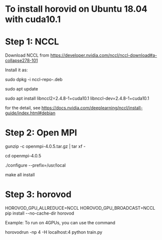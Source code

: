 # To install horovid on Ubuntu 18.04 with cuda10.1

# Step 1: NCCL

Download NCCL from https://developer.nvidia.com/nccl/nccl-download#a-collapse278-101

Install it as:<P>
sudo dpkg -i nccl-repo-<version>.deb <P>
sudo apt update<P>
sudo apt install libnccl2=2.4.8-1+cuda10.1 libnccl-dev=2.4.8-1+cuda10.1

for the detail, see https://docs.nvidia.com/deeplearning/nccl/install-guide/index.html#debian

# Step 2: Open MPI

gunzip -c openmpi-4.0.5.tar.gz | tar xf -  <P>
cd openmpi-4.0.5 <P>
./configure --prefix=/usr/local <P>
make all install<P>

# Step 3: horovod 

HOROVOD_GPU_ALLREDUCE=NCCL HOROVOD_GPU_BROADCAST=NCCL pip install --no-cache-dir horovod

Example: To run on 4GPUs, you can use the command 

horovodrun -np 4 -H localhost:4 python train.py
